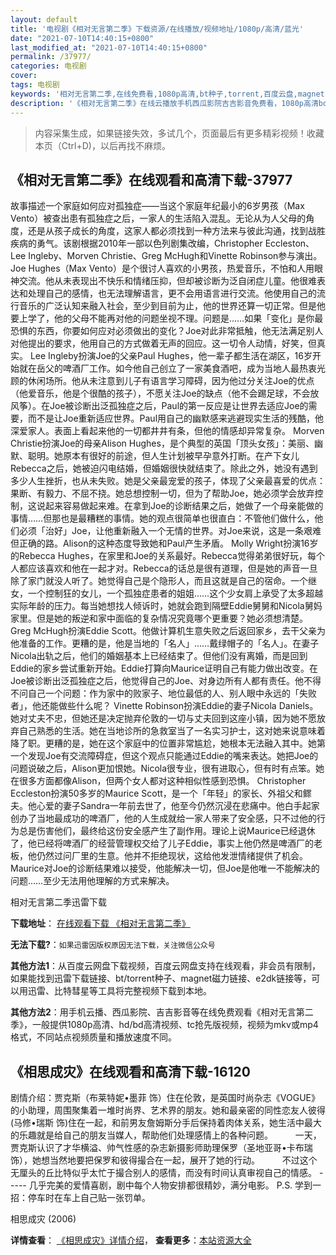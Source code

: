```yaml
---
layout: default
title: '电视剧《相对无言第二季》下载资源/在线播放/视频地址/1080p/高清/蓝光'
date: "2021-07-10T14:40:15+0800"
last_modified_at: "2021-07-10T14:40:15+0800"
permalink: /37977/
categories: 电视剧
cover:
tags: 电视剧
keywords: '相对无言第二季,在线免费看,1080p高清,bt种子,torrent,百度云盘,magnet,磁力链,迅雷下载资源'
description: '《相对无言第二季》在线云播放手机西瓜影院吉吉影音免费看，1080p高清bd/hd未删减完整版和tc抢先枪版，mkv/mp4格式，附带bt/torrent种子、magnet/磁力链、百度云盘、网盘资源迅雷下载链接'
---
```


>内容采集生成，如果链接失效，多试几个，页面最后有更多精彩视频！收藏本页（Ctrl+D)，以后再找不麻烦。


## 《相对无言第二季》在线观看和高清下载-37977

故事描述一个家庭如何应对孤独症——当这个家庭年纪最小的6岁男孩（Max Vento）被查出患有孤独症之后，一家人的生活陷入混乱。无论从为人父母的角度，还是从孩子成长的角度，这家人都必须找到一种方法来与彼此沟通，找到战胜疾病的勇气。该剧根据2010年一部以色列剧集改编，Christopher Eccleston、Lee Ingleby、Morven Christie、Greg McHugh和Vinette Robinson参与演出。    Joe Hughes（Max Vento）是个很讨人喜欢的小男孩，热爱音乐，不怕和人用眼神交流。他从未表现出不快乐和情绪压抑，但却被诊断为泛自闭症儿童。他很难表达和处理自己的感情，也无法理解语言，更不会用语言进行交流。他使用自己的流行音乐的广泛认知来融入社会，至少到目前为止，他的世界还算一切正常。但是他要上学了，他的父母不能再对他的问题坐视不理。问题是……如果「变化」是你最恐惧的东西，你要如何应对必须做出的变化？Joe对此非常抵触，他无法满足别人对他提出的要求，他用自己的方式做着无声的回应。这一切令人动情，好笑，但真实。    Lee Ingleby扮演Joe的父亲Paul Hughes，他一辈子都生活在湖区，16岁开始就在岳父的啤酒厂工作。如今他自己创立了一家美食酒吧，成为当地人最热衷光顾的休闲场所。他从未注意到儿子有语言学习障碍，因为他过分关注Joe的优点（他爱音乐，他是个很酷的孩子），不愿关注Joe的缺点（他不会踢足球，不会放风筝）。在Joe被诊断出泛孤独症之后，Paul的第一反应是让世界去适应Joe的需要，而不是让Joe重新适应世界。Paul用自己的幽默感来逃避现实生活的残酷，他深爱家人。表面上看起来他的一切都井井有条，但他的情感却异常复杂。    Morven Christie扮演Joe的母亲Alison Hughes，是个典型的英国「顶头女孩」：美丽、幽默、聪明。她原本有很好的前途，但人生计划被早孕意外打断。在产下女儿Rebecca之后，她被迫闪电结婚，但婚姻很快就结束了。除此之外，她没有遇到多少人生挫折，也从未失败。她是父亲最宠爱的孩子，体现了父亲最喜爱的优点：果断、有毅力、不屈不挠。她总想控制一切，但为了帮助Joe，她必须学会放弃控制，这说起来容易做起来难。在拿到Joe的诊断结果之后，她做了一个母亲能做的事情……但那也是最糟糕的事情。她的观点很简单也很直白：不管他们做什么，他们必须「治好」Joe，让他重新融入一个无情的世界。对Joe来说，这是一条艰难但正确的路。Alison的这种态度导致她和Paul产生矛盾。    Molly Wright扮演16岁的Rebecca Hughes，在家里和Joe的关系最好。Rebecca觉得弟弟很好玩，每个人都应该喜欢和他在一起才对。Rebecca的话总是很有道理，但是她的声音一旦除了家门就没人听了。她觉得自己是个隐形人，而且这就是自己的宿命。一个继女，一个控制狂的女儿，一个孤独症患者的姐姐……这个少女肩上承受了太多超越实际年龄的压力。每当她想找人倾诉时，她就会跑到隔壁Eddie舅舅和Nicola舅妈家里。但是她的叛逆和家中面临的复杂情况究竟哪个更重要？她必须想清楚。    Greg McHugh扮演Eddie Scott。他做计算机生意失败之后返回家乡，去干父亲为他准备的工作。更糟的是，他是当地的「名人」……戴绿帽子的「名人」。在妻子Nicola出轨之后，他们的婚姻基本上已经结束了。但他们没有离婚，而是回到Eddie的家乡尝试重新开始。Eddie打算向Maurice证明自己有能力做出改变。在Joe被诊断出泛孤独症之后，他觉得自己的Joe、对身边所有人都有责任。他不得不问自己一个问题：作为家中的败家子、地位最低的人、别人眼中永远的「失败者」，他还能做些什么呢？    Vinette Robinson扮演Eddie的妻子Nicola Daniels。她对丈夫不忠，但她还是决定抛弃伦敦的一切与丈夫回到这座小镇，因为她不愿放弃自己熟悉的生活。她在当地诊所的急救室当了一名实习护士，这对她来说意味着降了职。更糟的是，她在这个家庭中的位置非常尴尬，她根本无法融入其中。她第一个发现Joe有交流障碍症，但这个观点只能通过Eddie的嘴来表达。她把Joe的问题说破之后，Alison更加恨她。Nicola很专业，很有进取心，但有时有点笨。她在很多方面都像Alison，但两个女人都对这种相似性感到恐惧。    Christopher Eccleston扮演50多岁的Maurice Scott，是一个「年轻」的家长、外祖父和鳏夫。他心爱的妻子Sandra一年前去世了，他至今仍然沉浸在悲痛中。他白手起家创办了当地最成功的啤酒厂，他的人生成就给一家人带来了安全感，只不过他的行为总是伤害他们，最终给这份安全感产生了副作用。理论上说Maurice已经退休了，他已经将啤酒厂的经营管理权交给了儿子Eddie，事实上他仍然是啤酒厂的老板，他仍然过问厂里的生意。他并不拒绝现状，这给他发泄情绪提供了机会。Maurice对Joe的诊断结果难以接受，他能解决一切，但Joe是他唯一不能解决的问题……至少无法用他理解的方式来解决。


相对无言第二季迅雷下载

**下载地址**： [在线观看下载 《相对无言第二季》](https://www.993dy.com//vod-detail-id-28154.html) 


**无法下载?**：`如果迅雷因版权原因无法下载，关注微信公众号 `

**其他方法1**：从百度云网盘下载视频，百度云网盘支持在线观看，非会员有限制，如果能找到迅雷下载链接、bt/torrent种子、magnet磁力链接、e2dk链接等，可以用迅雷、比特彗星等工具将完整视频下载到本地。

**其他方法2**：用手机云播、西瓜影院、吉吉影音等在线免费观看《相对无言第二季》，一般提供1080p高清、hd/bd高清视频、tc抢先版视频，视频为mkv或mp4格式，不同站点视频质量和播放速度不同。


## 《相思成灾》在线观看和高清下载-16120

剧情介绍：贾克斯（布莱特妮•墨菲 饰）住在伦敦，是英国时尚杂志《VOGUE》的小助理，周围聚集着一堆时尚界、艺术界的朋友。她和最亲密的同性恋友人彼得(马修•瑞斯 饰)住在一起，和前男友詹姆斯分手后保持着肉体关系，她生活中最大的乐趣就是给自己的朋友当媒人，帮助他们处理感情上的各种问题。  　　一天，贾克斯认识了才华横溢、帅气性感的杂志新摄影师助理保罗（圣地亚哥•卡布瑞 饰），她想当然地要把保罗和彼得撮合在一起，展开了她的行动。  　　不过这个无厘头的丘比特似乎太忙于撮合别人的感情，而没有时间认真审视自己的情感。 ----- 几乎完美的爱情喜剧，剧中每个人物安排都很精妙，满分电影。 P.S. 学到一招：停车时在车上自己贴一张罚单。


相思成灾 (2006)

**详情查看**： [《相思成灾》详情介绍](/movie/16120/)， **查看更多**：[本站资源大全](/movie/t/all/)

